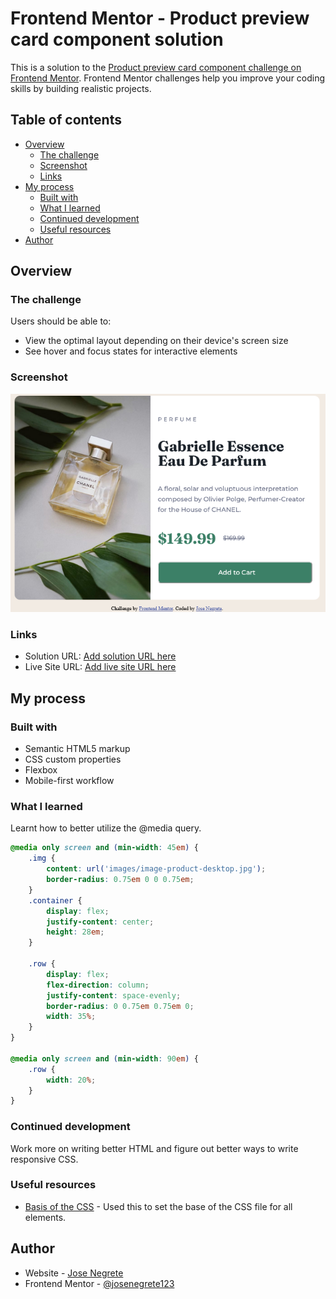 # Frontend Mentor - Product preview card component solution

This is a solution to the [Product preview card component challenge on Frontend Mentor](https://www.frontendmentor.io/challenges/product-preview-card-component-GO7UmttRfa). Frontend Mentor challenges help you improve your coding skills by building realistic projects. 

## Table of contents

- [Overview](#overview)
  - [The challenge](#the-challenge)
  - [Screenshot](#screenshot)
  - [Links](#links)
- [My process](#my-process)
  - [Built with](#built-with)
  - [What I learned](#what-i-learned)
  - [Continued development](#continued-development)
  - [Useful resources](#useful-resources)
- [Author](#author)

## Overview

### The challenge

Users should be able to:

- View the optimal layout depending on their device's screen size
- See hover and focus states for interactive elements

### Screenshot

![](./Product-Preview-Card%20Solution.png)

### Links

- Solution URL: [Add solution URL here](https://your-solution-url.com)
- Live Site URL: [Add live site URL here](https://josenegrete123.github.io/Product-Preview-Card/)

## My process

### Built with

- Semantic HTML5 markup
- CSS custom properties
- Flexbox
- Mobile-first workflow

### What I learned

Learnt how to better utilize the @media query.

```css
@media only screen and (min-width: 45em) {
    .img {
        content: url('images/image-product-desktop.jpg');
        border-radius: 0.75em 0 0 0.75em;
    }
    .container {
        display: flex;
        justify-content: center;
        height: 28em;
    }

    .row {
        display: flex;
        flex-direction: column;
        justify-content: space-evenly;
        border-radius: 0 0.75em 0.75em 0;
        width: 35%;
    }
}

@media only screen and (min-width: 90em) {
    .row {
        width: 20%;
    }
}
```

### Continued development

Work more on writing better HTML and figure out better ways to write responsive CSS.

### Useful resources

- [Basis of the CSS](https://piccalil.li/blog/a-more-modern-css-reset/) - Used this to set the base of the CSS file for all elements.

## Author

- Website - [Jose Negrete](https://github.com/josenegrete123)
- Frontend Mentor - [@josenegrete123](https://www.frontendmentor.io/profile/josenegrete123)
